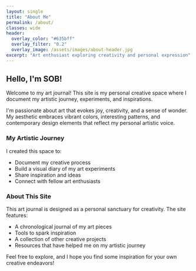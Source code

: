 ```yaml
---
layout: single
title: "About Me"
permalink: /about/
classes: wide
header:
  overlay_color: "#635bff"
  overlay_filter: "0.2"
  overlay_image: /assets/images/about-header.jpg
excerpt: "Art enthusiast exploring creativity and personal expression"
---
```


## Hello, I'm SOB!

Welcome to my art journal! This site is my personal creative space where I document my artistic journey, experiments, and inspirations.

I'm passionate about art that evokes joy, creativity, and a sense of wonder. My aesthetic embraces vibrant colors, interesting patterns, and contemporary design elements that reflect my personal artistic voice.

### My Artistic Journey

I created this space to:
- Document my creative process
- Build a visual diary of my art experiments
- Share inspiration and ideas
- Connect with fellow art enthusiasts

### About This Site

This art journal is designed as a personal sanctuary for creativity. The site features:
- A chronological journal of my art pieces
- Tools to spark inspiration
- A collection of other creative projects
- Resources that have helped me on my artistic journey

Feel free to explore, and I hope you find some inspiration for your own creative endeavors!
